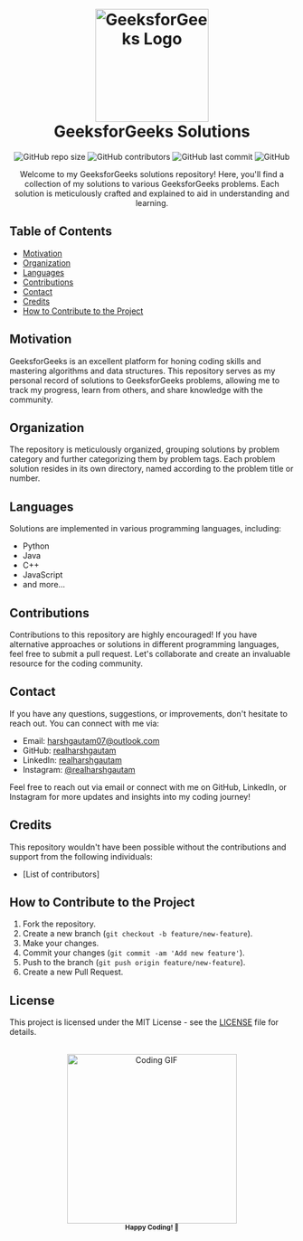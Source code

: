 <!-- Title -->
<h1 align="center">
  <br>
  <img src="https://upload.wikimedia.org/wikipedia/commons/4/43/GeeksforGeeks.svg" alt="GeeksforGeeks Logo" width="200">
  <br>
  GeeksforGeeks Solutions 
  <br>
</h1>

<!-- Badges -->
<p align="center">
  <img alt="GitHub repo size" src="https://img.shields.io/github/repo-size/realharshgautam/GeeksforGeeks">
  <img alt="GitHub contributors" src="https://img.shields.io/github/contributors/realharshgautam/GeeksforGeeks">
  <img alt="GitHub last commit" src="https://img.shields.io/github/last-commit/realharshgautam/GeeksforGeeks">
  <img alt="GitHub" src="https://img.shields.io/github/license/realharshgautam/GeeksforGeeks">
</p>

<!-- Description -->
<p align="center">
  Welcome to my GeeksforGeeks solutions repository! Here, you'll find a collection of my solutions to various GeeksforGeeks problems. Each solution is meticulously crafted and explained to aid in understanding and learning.
</p>

<!-- Table of Contents -->
## Table of Contents
- [Motivation](#motivation)
- [Organization](#organization)
- [Languages](#languages)
- [Contributions](#contributions)
- [Contact](#contact)
- [Credits](#credits)
- [How to Contribute to the Project](#how-to-contribute-to-the-project)

<!-- Motivation -->
## Motivation
GeeksforGeeks is an excellent platform for honing coding skills and mastering algorithms and data structures. This repository serves as my personal record of solutions to GeeksforGeeks problems, allowing me to track my progress, learn from others, and share knowledge with the community.

<!-- Organization -->
## Organization
The repository is meticulously organized, grouping solutions by problem category and further categorizing them by problem tags. Each problem solution resides in its own directory, named according to the problem title or number.

<!-- Languages -->
## Languages
Solutions are implemented in various programming languages, including:
- Python
- Java
- C++
- JavaScript
- and more...

<!-- Contributions -->
## Contributions
Contributions to this repository are highly encouraged! If you have alternative approaches or solutions in different programming languages, feel free to submit a pull request. Let's collaborate and create an invaluable resource for the coding community.

<!-- Contact -->
## Contact
If you have any questions, suggestions, or improvements, don't hesitate to reach out. You can connect with me via:
- Email: [harshgautam07@outlook.com](mailto:harshgautam07@outlook.com)
- GitHub: [realharshgautam](https://github.com/realharshgautam)
- LinkedIn: [realharshgautam](https://www.linkedin.com/in/realharshgautam)
- Instagram: [@realharshgautam](https://www.instagram.com/realharshgautam/)

Feel free to reach out via email or connect with me on GitHub, LinkedIn, or Instagram for more updates and insights into my coding journey!

<!-- Credits -->
## Credits
This repository wouldn't have been possible without the contributions and support from the following individuals:
- [List of contributors]

<!-- How to Contribute to the Project -->
## How to Contribute to the Project
1. Fork the repository.
2. Create a new branch (`git checkout -b feature/new-feature`).
3. Make your changes.
4. Commit your changes (`git commit -am 'Add new feature'`).
5. Push to the branch (`git push origin feature/new-feature`).
6. Create a new Pull Request.

<!-- License -->
## License
This project is licensed under the MIT License - see the [LICENSE](LICENSE) file for details.

<!-- Footer -->
<p align="center">
  <br>
  <img src="https://media.giphy.com/media/ZVik7pBtu9dNS/giphy.gif" alt="Coding GIF" width="300">
  <br>
  <sub><b>Happy Coding! 🚀</b></sub>
</p>
